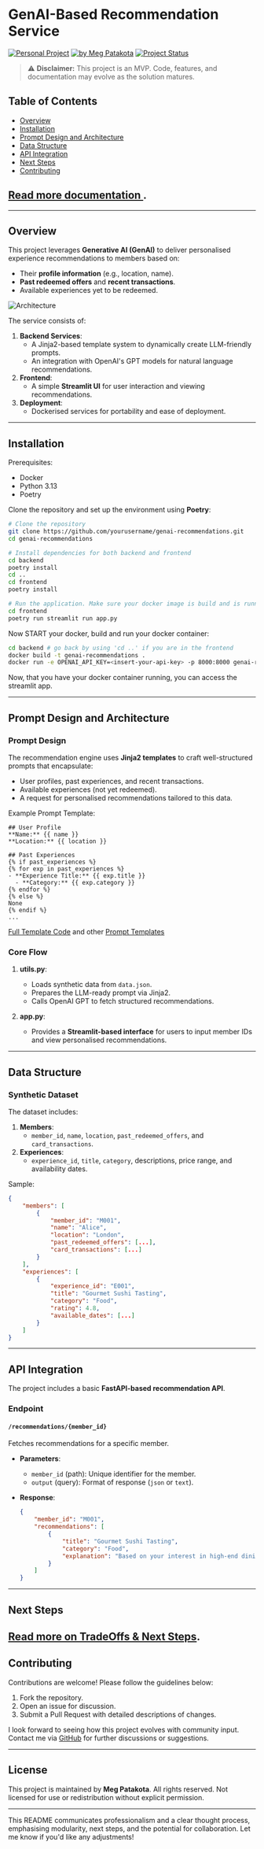 # GenAI-Based Recommendation Service

[![Personal Project](https://img.shields.io/badge/Project-Personal-green)](https://meg-patakota.github.io)
[![by Meg Patakota](https://img.shields.io/badge/by-Meg%20Patakota-blue)](https://meg-patakota.github.io)
[![Project Status](https://img.shields.io/badge/Status-In%20Development-orange)](https://github.com/yourusername/genai-recommendations)

> ⚠️ **Disclaimer:** This project is an MVP. Code, features, and documentation may evolve as the solution matures.

## Table of Contents
- [Overview](#overview)
- [Installation](#installation)
- [Prompt Design and Architecture](#prompt-design-and-architecture)
- [Data Structure](#data-structure)
- [API Integration](#api-integration)
- [Next Steps](#next-steps)
- [Contributing](#contributing)

## [Read more documentation ](./docs/documentation.md).

---

## Overview

This project leverages **Generative AI (GenAI)** to deliver personalised experience recommendations to members based on:
- Their **profile information** (e.g., location, name).
- **Past redeemed offers** and **recent transactions**.
- Available experiences yet to be redeemed.

![Architecture](./images/ProcessDiagram.png)

The service consists of:
1. **Backend Services**:
   - A Jinja2-based template system to dynamically create LLM-friendly prompts.
   - An integration with OpenAI's GPT models for natural language recommendations.
2. **Frontend**:
   - A simple **Streamlit UI** for user interaction and viewing recommendations.
3. **Deployment**:
   - Dockerised services for portability and ease of deployment.

---

## Installation

Prerequisites:
- Docker
- Python 3.13
- Poetry

Clone the repository and set up the environment using **Poetry**:

```bash
# Clone the repository
git clone https://github.com/yourusername/genai-recommendations.git
cd genai-recommendations

# Install dependencies for both backend and frontend 
cd backend 
poetry install
cd ..
cd frontend
poetry install

# Run the application. Make sure your docker image is build and is running. Then, try with input user ID `M001` or `M002` to see the recommendations.
cd frontend
poetry run streamlit run app.py
```

Now START your docker, build and run your docker container:

```bash
cd backend # go back by using 'cd ..' if you are in the frontend
docker build -t genai-recommendations .
docker run -e OPENAI_API_KEY=<insert-your-api-key> -p 8000:8000 genai-recommendations
```

Now, that you have your docker container running, you can access the streamlit app.

---

## Prompt Design and Architecture

### Prompt Design

The recommendation engine uses **Jinja2 templates** to craft well-structured prompts that encapsulate:
- User profiles, past experiences, and recent transactions.
- Available experiences (not yet redeemed).
- A request for personalised recommendations tailored to this data.

Example Prompt Template:
```jinja2
## User Profile
**Name:** {{ name }}
**Location:** {{ location }}

## Past Experiences
{% if past_experiences %}
{% for exp in past_experiences %}
- **Experience Title:** {{ exp.title }}
  - **Category:** {{ exp.category }}
{% endfor %}
{% else %}
None
{% endif %}
...
```
[Full Template Code](./backend/templates/recommendations.jinja2) and other [Prompt Templates](./backend/templates/)

### Core Flow

1. **utils.py**:
   - Loads synthetic data from `data.json`.
   - Prepares the LLM-ready prompt via Jinja2.
   - Calls OpenAI GPT to fetch structured recommendations.

2. **app.py**:
   - Provides a **Streamlit-based interface** for users to input member IDs and view personalised recommendations.

---

## Data Structure

### Synthetic Dataset

The dataset includes:
1. **Members**:
   - `member_id`, `name`, `location`, `past_redeemed_offers`, and `card_transactions`.
2. **Experiences**:
   - `experience_id`, `title`, `category`, descriptions, price range, and availability dates.

Sample:
```json
{
    "members": [
        {
            "member_id": "M001",
            "name": "Alice",
            "location": "London",
            "past_redeemed_offers": [...],
            "card_transactions": [...]
        }
    ],
    "experiences": [
        {
            "experience_id": "E001",
            "title": "Gourmet Sushi Tasting",
            "category": "Food",
            "rating": 4.8,
            "available_dates": [...]
        }
    ]
}
```
---

## API Integration

The project includes a basic **FastAPI-based recommendation API**. 

### Endpoint

#### `/recommendations/{member_id}`
Fetches recommendations for a specific member.

- **Parameters**:  
  - `member_id` (path): Unique identifier for the member.
  - `output` (query): Format of response (`json` or `text`).

- **Response**:
  ```json
  {
      "member_id": "M001",
      "recommendations": [
          {
              "title": "Gourmet Sushi Tasting",
              "category": "Food",
              "explanation": "Based on your interest in high-end dining experiences..."
          }
      ]
  }
  ```

---

## Next Steps

[Read more on TradeOffs & Next Steps](/docs/documentation.md).
---

## Contributing

Contributions are welcome! Please follow the guidelines below:
1. Fork the repository.
2. Open an issue for discussion.
3. Submit a Pull Request with detailed descriptions of changes.

I look forward to seeing how this project evolves with community input. Contact me via [GitHub](https://meg-patakota.github.io) for further discussions or suggestions.

---

## License

This project is maintained by **Meg Patakota**. All rights reserved. Not licensed for use or redistribution without explicit permission.

---

This README communicates professionalism and a clear thought process, emphasising modularity, next steps, and the potential for collaboration. Let me know if you'd like any adjustments!
